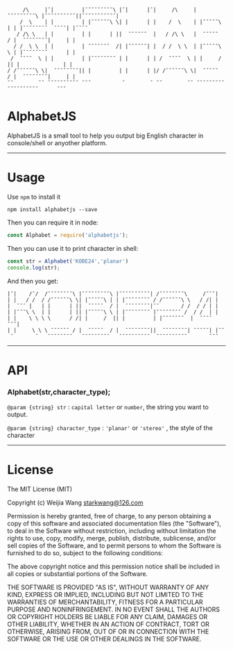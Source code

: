```

     /\     |ˉ|         |ˉˉˉˉˉˉˉˉˉ\ |ˉ|      |ˉ|     /\     |ˉˉˉˉˉˉˉˉˉ\ |ˉˉˉˉˉˉˉˉˉˉ||ˉˉˉˉˉˉˉˉˉˉˉ|
    /  \    | |         | |ˉˉˉˉˉˉ\ \| |      | |    /  \    | |ˉˉˉˉˉ\ | | |ˉˉˉˉˉˉˉˉ  ˉˉˉˉ| |ˉˉˉˉ 
   / /\ \   | |         | |      | ||  ˉˉˉˉˉˉ  |   / /\ \   |  ˉˉˉˉˉ  / |  ˉˉˉˉˉˉˉˉ|     | |     
  / /  \ \  | |         | ˉˉˉˉˉˉˉ  /| |ˉˉˉˉˉˉ| |  / /  \ \  | |ˉˉˉˉˉ\ \ | |ˉˉˉˉˉˉˉˉ      | |     
 /  ˉˉˉˉ  \ | |         | |ˉˉˉˉˉˉˉˉ | |      | | /  ˉˉˉˉ  \ | |     /  || |              | |     
/ /ˉˉˉˉˉˉ\ \|  ˉˉˉˉˉˉˉˉ|| |         | |      | |/ /ˉˉˉˉˉˉ\ \|  ˉˉˉˉˉ  / |  ˉˉˉˉˉˉˉˉ|     | |     
ˉˉ        ˉˉ ˉˉˉˉˉˉˉˉˉˉ ˉˉˉ          ˉ        ˉ ˉˉ        ˉˉ ˉˉˉˉˉˉˉˉˉ   ˉˉˉˉˉˉˉˉˉˉ      ˉˉˉ     

```

# AlphabetJS

AlphabetJS is a small tool to help you output big English character in console/shell or anyother platform.

------

# Usage  

Use `npm` to install it 

```
npm install alphabetjs --save
```
Then you can require it in node:

```js
const Alphabet = require('alphabetjs');
```
Then you can use it to print character in shell:

```js
const str = Alphabet('KOBE24','planar')
console.log(str);
```

And then you get:

```
|ˉ|    /ˉ/  /ˉˉˉˉˉˉˉˉ\ |ˉˉˉˉˉˉˉˉˉ\ |ˉˉˉˉˉˉˉˉˉˉ| /ˉˉˉˉˉˉˉˉ\     /ˉˉˉ|   
| |   / /  / /ˉˉˉˉˉˉ\ \| |ˉˉˉˉˉ\ | | |ˉˉˉˉˉˉˉˉ / /ˉˉˉˉˉˉ\ \   / /| |   
|  ˉˉˉ |   | |      | ||  ˉˉˉˉˉ  / |  ˉˉˉˉˉˉˉˉ|ˉˉ       / /  / / | |   
| |ˉˉˉ\ \  | |      | || |ˉˉˉˉˉ\ \ | |ˉˉˉˉˉˉˉˉ |ˉˉˉˉˉˉˉˉ /  / /  | |   
| |    \ \ \ \      / /| |     /  || |         | |ˉˉˉˉˉˉˉ  |  ˉˉˉˉ ˉˉˉ|
| |     \ \ \ ˉˉˉˉˉˉ / |  ˉˉˉˉˉ  / |  ˉˉˉˉˉˉˉˉ||  ˉˉˉˉˉˉˉˉ| ˉˉˉˉˉ| |ˉˉ 
 ˉ       ˉ   ˉˉˉˉˉˉˉˉ   ˉˉˉˉˉˉˉˉˉ   ˉˉˉˉˉˉˉˉˉˉ  ˉˉˉˉˉˉˉˉˉˉ       ˉˉˉ 

```


--------------
# API

### Alphabet(str,character_type);

`@param {string} str` : `capital letter` or `number`, the string you want to output.

`@param {string} character_type` : `'planar'` or `'stereo'` , the style of the character

----------
# License

The MIT License (MIT)

Copyright (c) Weijia Wang <starkwang@126.com>

Permission is hereby granted, free of charge, to any person obtaining a copy
of this software and associated documentation files (the "Software"), to deal
in the Software without restriction, including without limitation the rights
to use, copy, modify, merge, publish, distribute, sublicense, and/or sell
copies of the Software, and to permit persons to whom the Software is
furnished to do so, subject to the following conditions:

The above copyright notice and this permission notice shall be included in
all copies or substantial portions of the Software.

THE SOFTWARE IS PROVIDED "AS IS", WITHOUT WARRANTY OF ANY KIND, EXPRESS OR
IMPLIED, INCLUDING BUT NOT LIMITED TO THE WARRANTIES OF MERCHANTABILITY,
FITNESS FOR A PARTICULAR PURPOSE AND NONINFRINGEMENT. IN NO EVENT SHALL THE
AUTHORS OR COPYRIGHT HOLDERS BE LIABLE FOR ANY CLAIM, DAMAGES OR OTHER
LIABILITY, WHETHER IN AN ACTION OF CONTRACT, TORT OR OTHERWISE, ARISING FROM,
OUT OF OR IN CONNECTION WITH THE SOFTWARE OR THE USE OR OTHER DEALINGS IN
THE SOFTWARE.

